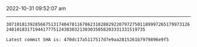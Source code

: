 2022-10-31 09:52:07 am

---

`307101813928566751317404781167862318288292207972750118999726517997312624810183171944177751243830321303035058203331331519735`

`Latest commit SHA is: 470dc17a5117517d7e9aa2815261b7979896e9f5 `
